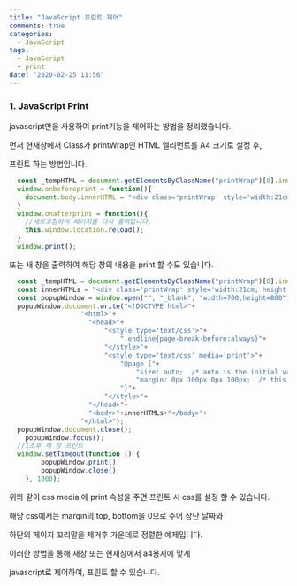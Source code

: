 ```yaml
---
title: "JavaScript 프린트 제어"
comments: true
categories:
  - JavaScript
tags:
  - JavaScript
  - print
date: "2020-02-25 11:56"
---
```


### 1. JavaScript Print

javascript만을 사용하여 print기능을 제어하는 방법을 정리했습니다.

먼저 현재창에서 Class가 printWrap인 HTML 엘리먼트를 A4 크기로 설정 후,

프린트 하는 방법입니다.

```javascript
  const _tempHTML = document.getElementsByClassName("printWrap")[0].innerHTML;
  window.onbeforeprint = function(){
    document.body.innerHTML = "<div class='printWrap' style='width:21cm; height: 29.7cm;'>" + _tempHTML +"/div>";        
  }
  window.onafterprint = function(){
    //새로고침하여 페이지를 다시 출력합니다.
    this.window.location.reload();
  }  
  window.print();
```

또는 새 창을 출력하여 해당 창의 내용을 print 할 수도 있습니다.
```javascript
  const _tempHTML = document.getElementsByClassName("printWrap")[0].innerHTML;
  const innerHTMLs = "<div class='printWrap' style='width:21cm; height: 29.7cm;'>" + _tempHTML + "</div>"; 
  const popupWindow = window.open("", "_blank", "width=700,height=800");
  popupWindow.document.write("<!DOCTYPE html>"+
			      "<html>"+
			        "<head>"+
			        	"<style type='text/css'>"+
			        		".endline{page-break-before:always}"+
			        	"</style>"+
			        	"<style type='text/css' media='print'>"+
				    		"@page {"+
				    		    "size: auto;  /* auto is the initial value */"+
				    		    "margin: 0px 100px 0px 100px;  /* this affects the margin in the printer settings */"+
				    		"}"+
				    	"</style>"+
			        "</head>"+
			        "<body>"+innerHTMLs+"</body>"+
			      "</html>");
  popupWindow.document.close();
	popupWindow.focus();
  //1초후 새 창 프린트
  window.setTimeout(function () {
	 	popupWindow.print();
	 	popupWindow.close();
	}, 1000);
```

위와 같이 css media 에 print 속성을 주면 프린트 시 css를 설정 할 수 있습니다.

해당 css에서는 margin의 top, bottom을 0으로 주어 상단 날짜와

하단의 페이지 꼬리말을 제거후 가운데로 정렬한 예제입니다.

이러한 방법을 통해 새창 또는 현재창에서 a4용지에 맞게

javascript로 제어하여, 프린트 할 수 있습니다.